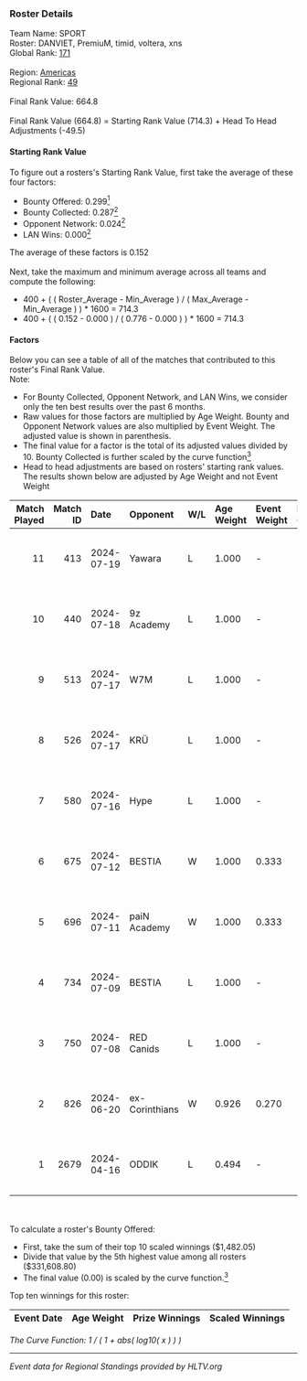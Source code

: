 ### Roster Details<br />
Team Name: SPORT<br />
Roster: DANVIET, PremiuM, timid, voltera, xns<br />
Global Rank: [171](../standings_global.md)<br />
<br />
Region: [Americas]( ../standings_americas.md)<br />
Regional Rank: [49]( ../standings_americas.md)<br />
<br />
Final Rank Value:  664.8<br />
<br />
Final Rank Value (664.8) = Starting Rank Value (714.3) + Head To Head Adjustments (-49.5)<br />

#### Starting Rank Value<br />
To figure out a rosters's Starting Rank Value, first take the average of these four factors:<br />
- Bounty Offered: 0.299[<sup>1</sup>](#table2)
- Bounty Collected: 0.287[<sup>2</sup>](#table1)
- Opponent Network: 0.024[<sup>2</sup>](#table1)
- LAN Wins: 0.000[<sup>2</sup>](#table1)

The average of these factors is 0.152<br />
<br />
Next, take the maximum and minimum average across all teams and compute the following:<br />
- 400 + ( ( Roster_Average - Min_Average ) / ( Max_Average - Min_Average ) ) * 1600 = 714.3
- 400 + ( ( 0.152 - 0.000 ) / ( 0.776 - 0.000 ) ) * 1600 = 714.3


#### Factors<br />
Below you can see a table of all of the matches that contributed to this roster's Final Rank Value.<br />
Note:<br />

- For Bounty Collected, Opponent Network, and LAN Wins, we consider only the ten best results over the past 6 months.
- Raw values for those factors are multiplied by Age Weight. Bounty and Opponent Network values are also multiplied by Event Weight. The adjusted value is shown in parenthesis.
- The final value for a factor is the total of its adjusted values divided by 10. Bounty Collected is further scaled by the curve function[<sup>3</sup>](#curveFunction)
- Head to head adjustments are based on rosters' starting rank values. The results shown below are adjusted by Age Weight and not Event Weight
<span id="table1"></span><br />


| Match Played | Match ID | Date       | Opponent       | W/L | Age Weight | Event Weight | Bounty Collected | Opponent Network | LAN Wins  | H2H Adj. | Roster                                 |
| -: | -: | :- | :- | :- | :- | :- | :- | :- | :- | -: | :- |
|           11 |      413 | 2024-07-19 | Yawara         | L   | 1.000      | -            | -                | -                | -         |   -23.02 | DANVIET, PremiuM, timid, voltera, xns  |
|           10 |      440 | 2024-07-18 | 9z Academy     | L   | 1.000      | -            | -                | -                | -         |   -23.67 | DANVIET, PremiuM, timid, voltera, xns  |
|            9 |      513 | 2024-07-17 | W7M            | L   | 1.000      | -            | -                | -                | -         |   -11.93 | DANVIET, PremiuM, timid, voltera, xns  |
|            8 |      526 | 2024-07-17 | KRÜ            | L   | 1.000      | -            | -                | -                | -         |    -9.58 | DANVIET, PremiuM, timid, voltera, xns  |
|            7 |      580 | 2024-07-16 | Hype           | L   | 1.000      | -            | -                | -                | -         |    -9.45 | DANVIET, PremiuM, timid, voltera, xns  |
|            6 |      675 | 2024-07-12 | BESTIA         | W   | 1.000      | 0.333        | 0.095 (0.032)    | 0.731 (0.244)    | 0 (0.000) |    26.06 | DANVIET, PremiuM, timid, voltera, xns  |
|            5 |      696 | 2024-07-11 | paiN Academy   | W   | 1.000      | 0.333        | 0.000 (0.000)    | 0.000 (0.000)    | 0 (0.000) |     4.55 | DANVIET, PremiuM, timid, voltera, xns  |
|            4 |      734 | 2024-07-09 | BESTIA         | L   | 1.000      | -            | -                | -                | -         |    -4.46 | DANVIET, PremiuM, timid, voltera, xns  |
|            3 |      750 | 2024-07-08 | RED Canids     | L   | 1.000      | -            | -                | -                | -         |    -2.34 | DANVIET, PremiuM, timid, voltera, xns  |
|            2 |      826 | 2024-06-20 | ex-Corinthians | W   | 0.926      | 0.270        | 0.004 (0.001)    | 0.000 (0.000)    | 0 (0.000) |     7.62 | DANVIET, farias, PremiuM, voltera, xns |
|            1 |     2679 | 2024-04-16 | ODDIK          | L   | 0.494      | -            | -                | -                | -         |    -3.25 | DANVIET, farias, PremiuM, voltera, xns |

<br />
<span id="table2"></span><br />
To calculate a roster's Bounty Offered:<br />

- First, take the sum of their top 10 scaled winnings ($1,482.05)
- Divide that value by the 5th highest value among all rosters ($331,608.80)
- The final value (0.00) is scaled by the curve function.[<sup>3</sup>](#curveFunction)

Top ten winnings for this roster:<br />

| Event Date | Age Weight | Prize Winnings | Scaled Winnings |
| :- | -: | :- | :- |


<span id="curveFunction"></span>_The Curve Function: 1 / ( 1 + abs( log10( x ) ) )_<br />

---
_Event data for Regional Standings provided by HLTV.org_<br />
